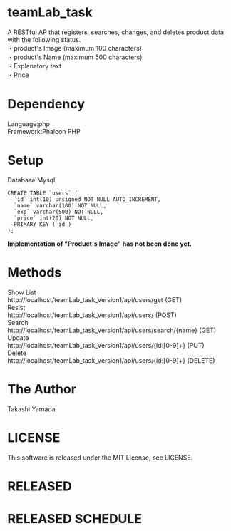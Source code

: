 # teamLab_task
A RESTful AP that registers, searches, changes, and deletes product data with the following status. 
<br>・product's Image (maximum 100 characters)
<br>・product's Name (maximum 500 characters)
<br>・Explanatory text
<br>・Price
# Dependency
Language:php
<br>Framework:Phalcon PHP
# Setup
Database:Mysql
```
CREATE TABLE `users` (
  `id` int(10) unsigned NOT NULL AUTO_INCREMENT,
  `name` varchar(100) NOT NULL,
  `exp` varchar(500) NOT NULL,
  `price` int(20) NOT NULL,
  PRIMARY KEY (`id`)
);
```
**Implementation of "Product's Image" has not been done yet.**
# Methods
Show List<br>
http://localhost/teamLab_task_Version1/api/users/get (GET)
<br>Resist<br>
http://localhost/teamLab_task_Version1/api/users/ (POST)
<br>Search<br>
http://localhost/teamLab_task_Version1/api/users/search/{name} (GET)
<br>Update<br>
http://localhost/teamLab_task_Version1/api/users/{id:[0-9]+} (PUT)
<br>Delete<br>
http://localhost/teamLab_task_Version1/api/users/{id:[0-9]+} (DELETE)
# The Author
Takashi Yamada
# LICENSE
This software is released under the MIT License, see LICENSE.
# RELEASED
# RELEASED SCHEDULE
